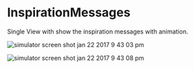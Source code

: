 # InspirationMessages
Single View with show the inspiration messages with animation.



![simulator screen shot jan 22 2017 9 43 03 pm](https://cloud.githubusercontent.com/assets/218733/22187408/e33305ec-e0ec-11e6-8f38-71eadf7c4988.png)


![simulator screen shot jan 22 2017 9 43 08 pm](https://cloud.githubusercontent.com/assets/218733/22187425/35560bc6-e0ed-11e6-8133-951987a69cc4.png)
